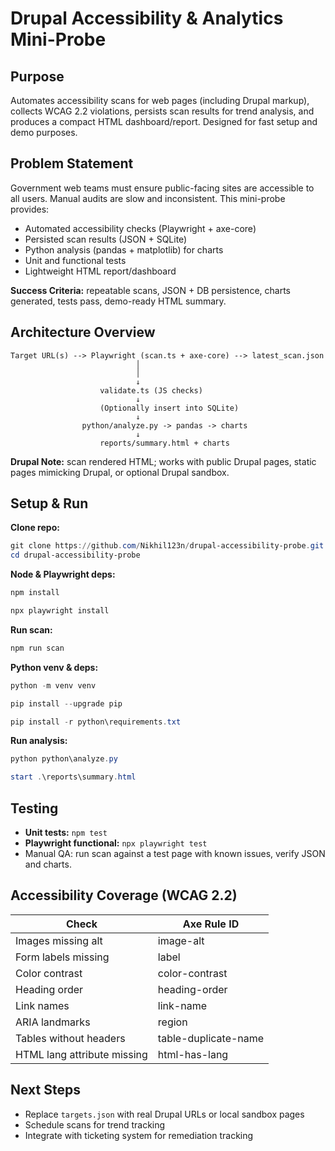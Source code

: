 
# Drupal Accessibility & Analytics Mini-Probe

## Purpose
Automates accessibility scans for web pages (including Drupal markup), collects WCAG 2.2 violations, persists scan results for trend analysis, and produces a compact HTML dashboard/report. Designed for fast setup and demo purposes.

## Problem Statement
Government web teams must ensure public-facing sites are accessible to all users. Manual audits are slow and inconsistent. This mini-probe provides:

- Automated accessibility checks (Playwright + axe-core)
- Persisted scan results (JSON + SQLite)
- Python analysis (pandas + matplotlib) for charts
- Unit and functional tests
- Lightweight HTML report/dashboard

**Success Criteria:** repeatable scans, JSON + DB persistence, charts generated, tests pass, demo-ready HTML summary.

## Architecture Overview

```
Target URL(s) --> Playwright (scan.ts + axe-core) --> latest_scan.json
                            │
                            │
                            ↓                            
                    validate.ts (JS checks)
                            ↓
                    (Optionally insert into SQLite)
                            ↓
                python/analyze.py -> pandas -> charts
                            ↓
                    reports/summary.html + charts
```

**Drupal Note:** scan rendered HTML; works with public Drupal pages, static pages mimicking Drupal, or optional Drupal sandbox.

## Setup & Run

**Clone repo:**
```powershell
git clone https://github.com/Nikhil123n/drupal-accessibility-probe.git
cd drupal-accessibility-probe
```

**Node & Playwright deps:**
```powershell
npm install

npx playwright install
```

**Run scan:**
```powershell
npm run scan
```

**Python venv & deps:**
```powershell
python -m venv venv

pip install --upgrade pip

pip install -r python\requirements.txt
```

**Run analysis:**
```powershell
python python\analyze.py

start .\reports\summary.html
```

## Testing

- **Unit tests:** `npm test`  
- **Playwright functional:** `npx playwright test`  
- Manual QA: run scan against a test page with known issues, verify JSON and charts.

## Accessibility Coverage (WCAG 2.2)

| Check | Axe Rule ID |
|-------|-------------|
| Images missing alt | image-alt |
| Form labels missing | label |
| Color contrast | color-contrast |
| Heading order | heading-order |
| Link names | link-name |
| ARIA landmarks | region |
| Tables without headers | table-duplicate-name |
| HTML lang attribute missing | html-has-lang |


## Next Steps
- Replace `targets.json` with real Drupal URLs or local sandbox pages  
- Schedule scans for trend tracking  
- Integrate with ticketing system for remediation tracking  

